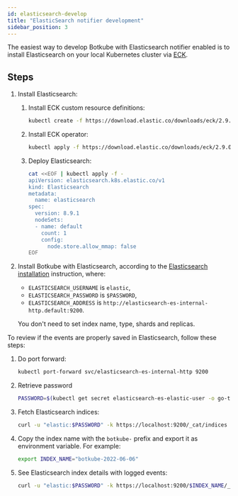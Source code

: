 ```yaml
---
id: elasticsearch-develop
title: "ElasticSearch notifier development"
sidebar_position: 3
---
```


The easiest way to develop Botkube with Elasticsearch notifier enabled is to install Elasticsearch on your local Kubernetes cluster via [ECK](https://www.elastic.co/guide/en/cloud-on-k8s/current/k8s-deploy-eck.html).

## Steps

1. Install Elasticsearch:
   1. Install ECK custom resource definitions:
      ```bash
      kubectl create -f https://download.elastic.co/downloads/eck/2.9.0/crds.yaml
      ```
   2. Install ECK operator:
      ```bash
      kubectl apply -f https://download.elastic.co/downloads/eck/2.9.0/operator.yaml
      ```
   3. Deploy Elasticsearch:
      ```bash
      cat <<EOF | kubectl apply -f -
      apiVersion: elasticsearch.k8s.elastic.co/v1
      kind: Elasticsearch
      metadata:
        name: elasticsearch
      spec:
        version: 8.9.1
        nodeSets:
        - name: default
          count: 1
          config:
            node.store.allow_mmap: false
      EOF
      ```

1. Install Botkube with Elasticsearch, according to the [Elasticsearch installation](../../installation/elasticsearch) instruction, where:

   - `ELASTICSEARCH_USERNAME` is `elastic`,
   - `ELASTICSEARCH_PASSWORD` is `$PASSWORD`,
   - `ELASTICSEARCH_ADDRESS` is `http://elasticsearch-es-internal-http.default:9200`.

   You don't need to set index name, type, shards and replicas.

To review if the events are properly saved in Elasticsearch, follow these steps:

1. Do port forward:

   ```bash
   kubectl port-forward svc/elasticsearch-es-internal-http 9200
   ```

1. Retrieve password
   ```bash
   PASSWORD=$(kubectl get secret elasticsearch-es-elastic-user -o go-template='{{.data.elastic | base64decode}}')
   ```

1. Fetch Elasticsearch indices:

   ```bash
   curl -u "elastic:$PASSWORD" -k https://localhost:9200/_cat/indices
   ```

1. Copy the index name with the `botkube-` prefix and export it as environment variable. For example:

   ```bash
   export INDEX_NAME="botkube-2022-06-06"
   ```

1. See Elasticsearch index details with logged events:

   ```bash
   curl -u "elastic:$PASSWORD" -k https://localhost:9200/$INDEX_NAME/_search\?pretty
   ```
